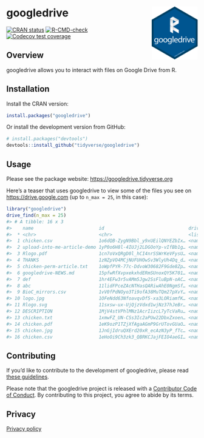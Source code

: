 
<!-- README.md is generated from README.Rmd. Please edit that file -->

# googledrive <img src="man/figures/logo.png" align="right" height=140/>

<!-- badges: start -->

[![CRAN
status](https://www.r-pkg.org/badges/version/googledrive)](https://CRAN.R-project.org/package=googledrive)
[![R-CMD-check](https://github.com/tidyverse/googledrive/workflows/R-CMD-check/badge.svg)](https://github.com/tidyverse/googledrive/actions)
[![Codecov test
coverage](https://codecov.io/gh/tidyverse/googledrive/branch/master/graph/badge.svg)](https://codecov.io/gh/tidyverse/googledrive?branch=master)
<!-- badges: end -->

## Overview

googledrive allows you to interact with files on Google Drive from R.

## Installation

Install the CRAN version:

``` r
install.packages("googledrive")
```

Or install the development version from GitHub:

``` r
# install.packages("devtools")
devtools::install_github("tidyverse/googledrive")
```

## Usage

Please see the package website: <https://googledrive.tidyverse.org>

Here’s a teaser that uses googledrive to view some of the files you see
on <https://drive.google.com> (up to `n_max = 25`, in this case):

``` r
library("googledrive")
drive_find(n_max = 25)
#> # A tibble: 16 x 3
#>    name                        id                               drive_resource  
#>  * <chr>                       <chr>                            <list>          
#>  1 chicken.csv                 1o6dQB-ZygN9Bbl_y9xUEilQNYEZbIx… <named list [38…
#>  2 upload-into-me-article-demo 1yP0o6H8l-4IUJj2LDGOoYp-vIfBb1g… <named list [32…
#>  3 Rlogo.pdf                   1cn7oVxQRgD0l_hCI4nrSSWrKeVFysU… <named list [39…
#>  4 THANKS                      1zNZpVO4MCjNUFUHOwSv3WlyUh4Dq_d… <named list [39…
#>  5 chicken-perm-article.txt    1oWpfPYR-77c-DdvoW30682F9Gde8Zp… <named list [39…
#>  6 googledrive-NEWS.md         15pfwRfXvpxekxhdERmSUnoxQY5K701… <named list [38…
#>  7 def                         1hr4EFw3r5vAMm5Jgw2SsFluBpN-oAC… <named list [32…
#>  8 abc                         11lidFPceZAcNTHasQARiwAhE0NgmSf… <named list [32…
#>  9 BioC_mirrors.csv            1vV0fPdNOyo3Ti9ofA38MuTQm27pXvY… <named list [38…
#> 10 logo.jpg                    1OFeNdd63NfoavqvDf5-xa3LORiamfK… <named list [40…
#> 11 Rlogo.svg                   11sxsw-ux-UjQjzVdxd1wjNz37hJeBr… <named list [40…
#> 12 DESCRIPTION                 1MjV4stVPhlMNz1AcrIizcL7yTcVaRu… <named list [39…
#> 13 chicken.txt                 1xmwFZ_UN-CSs3Ic2aPUw22DbxZxoen… <named list [39…
#> 14 chicken.pdf                 1eK9ozP1TZjXfAgaAGmP9GrUTovGUaO… <named list [39…
#> 15 chicken.jpg                 1JnGjIdruQXErd20xR_ecAzN3yP_fTc… <named list [40…
#> 16 chicken.csv                 1eHoOi9Ch3zk3_QBRKCJajFEIO4aeGI… <named list [38…
```

## Contributing

If you’d like to contribute to the development of googledrive, please
read [these
guidelines](https://googledrive.tidyverse.org/CONTRIBUTING.html).

Please note that the googledrive project is released with a [Contributor
Code of
Conduct](https://googledrive.tidyverse.org/CODE_OF_CONDUCT.html). By
contributing to this project, you agree to abide by its terms.

## Privacy

[Privacy policy](https://www.tidyverse.org/google_privacy_policy)
